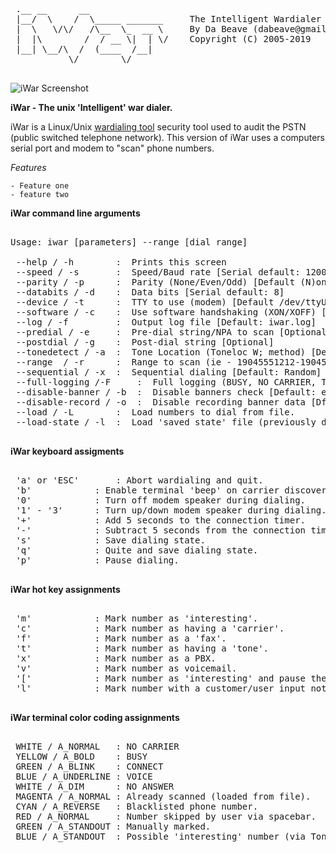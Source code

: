 <pre>
 .__ __      __                   
 |__/  \    /  \_____ _______     The Intelligent Wardialer
 |  \   \/\/   /\__  \_  __ \     By Da Beave (dabeave@gmail.com / Twitter: @dabeave)
 |  |\        /  / __ \|  | \/    Copyright (C) 2005-2019
 |__| \__/\  /  (____  /__|       
           \/        \/ 

</pre>


![iWar Screenshot](https://github.com/beave/iwar/raw/master/screenshots/iwar-2.png)


__iWar - The unix 'Intelligent' war dialer.__

iWar is a Linux/Unix [wardialing tool](https://en.wikipedia.org/wiki/Wardialing) security tool 
used to audit the PSTN (public switched telephone network).  This version of iWar uses a
computers serial port and modem to "scan" phone numbers.

_Features_

	- Feature one
	- feature two




__iWar command line arguments__

<pre>

Usage: iwar [parameters] --range [dial range]

 --help / -h 		:  Prints this screen
 --speed / -s 		:  Speed/Baud rate [Serial default: 1200]
 --parity / -p 		:  Parity (None/Even/Odd) [Default (N)one]
 --databits / -d 	:  Data bits [Serial default: 8]
 --device / -t 		:  TTY to use (modem) [Default /dev/ttyUSB0]
 --software / -c	:  Use software handshaking (XON/XOFF) [Default is hardware flow control]
 --log / -f 		:  Output log file [Default: iwar.log]
 --predial / -e 	:  Pre-dial string/NPA to scan [Optional]
 --postdial / -g 	:  Post-dial string [Optional]
 --tonedetect / -a 	:  Tone Location (Toneloc W; method) [Default: disabled]
 --range  / -r 		:  Range to scan (ie - 19045551212-19045551313)
 --sequential / -x 	:  Sequential dialing [Default: Random]
 --full-logging /-F 	:  Full logging (BUSY, NO CARRIER, Timeouts, Skipped, etc)
 --disable-banner / -b 	:  Disable banners check [Default: enabled]
 --disable-record / -o 	:  Disable recording banner data [Dfault: enabled].
 --load / -L 		:  Load numbers to dial from file.
 --load-state / -l 	:  Load 'saved state' file (previously dialed numbers)

</pre>

__iWar keyboard assigments__

<pre>

 'a' or 'ESC'		: Abort wardialing and quit.
 'b'			: Enable terminal 'beep' on carrier discovery.
 '0'			: Turn off modem speaker during dialing.
 '1' - '3'		: Turn up/down modem speaker during dialing.
 '+'			: Add 5 seconds to the connection timer.
 '-'			: Subtract 5 seconds from the connection timer.
 's'			: Save dialing state.
 'q'			: Quite and save dialing state.
 'p'			: Pause dialing.

</pre>

__iWar hot key assignments__

<pre>

 'm'			: Mark number as 'interesting'.
 'c'			: Mark number as having a 'carrier'.
 'f'			: Mark number as a 'fax'.
 't'			: Mark number as having a 'tone'.
 'x'			: Mark number as a PBX.
 'v'			: Mark number as voicemail.
 '['			: Mark number as 'interesting' and pause the scan.
 'l'			: Mark number with a customer/user input note.

</pre>

__iWar terminal color coding assignments__

<pre>

 WHITE / A_NORMAL	: NO CARRIER
 YELLOW / A_BOLD	: BUSY
 GREEN / A_BLINK	: CONNECT
 BLUE / A_UNDERLINE	: VOICE
 WHITE / A_DIM		: NO ANSWER
 MAGENTA / A_NORMAL	: Already scanned (loaded from file).
 CYAN / A_REVERSE	: Blacklisted phone number.
 RED / A_NORMAL		: Number skipped by user via spacebar.
 GREEN / A_STANDOUT	: Manually marked.
 BLUE / A_STANDOUT	: Possible 'interesting' number (via Toneloc W;).

</pre>


